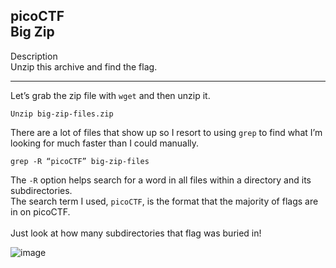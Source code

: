 picoCTF <br>
Big Zip
---

Description <br>
Unzip this archive and find the flag.

---

Let’s grab the zip file with `wget` and then unzip it.<br>
```
Unzip big-zip-files.zip
```
There are a lot of files that show up so I resort to using `grep` to find what I’m looking for much faster than I could manually.<br>
```
grep -R “picoCTF” big-zip-files
```
The `-R` option helps search for a word in all files within a directory and its subdirectories. <br>
The search term I used, `picoCTF`, is the format that the majority of flags are in on picoCTF. <br><br>
Just look at how many subdirectories that flag was buried in! <br>

![image](https://github.com/xocybersec/picoCTF-Walkthroughs/assets/91302698/0844d6e5-6eb9-4d2d-8270-174ef10fa911)

